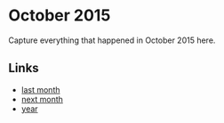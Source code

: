 # October 2015

Capture everything that happened in October 2015 here.

## Links
- [last month](calendar/months/2015-09.md)
- [next month](calendar/months/2015-11.md)
- [year](calendar/years/2015.md)